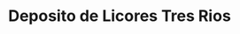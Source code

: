 ---
title: "Deposito de Licores Tres Rios"
url: /tres-rios/deposito-de-licores-tres-rios/
shop: Spirituosen
---
